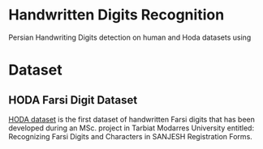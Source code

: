 # Handwritten Digits Recognition
Persian Handwriting Digits detection on human and Hoda datasets using 
# Dataset
## HODA Farsi Digit Dataset
[HODA dataset](http://farsiocr.ir) is the first dataset of handwritten Farsi digits that has been developed during an MSc. project in Tarbiat Modarres University entitled: Recognizing Farsi Digits and Characters in SANJESH Registration Forms.
